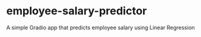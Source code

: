 # employee-salary-predictor
A simple Gradio app that predicts employee salary using Linear Regression
